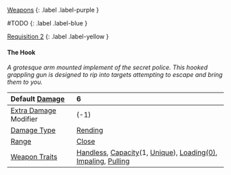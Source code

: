 [Weapons](Game/Weapons-List)
{: .label .label-purple }

#TODO
{: .label .label-blue }

[Requisition 2](Game/Deployment#Requisition)
{: .label .label-yellow }

#### The Hook

_A grotesque arm mounted implement of the secret police. This hooked grappling gun is designed to rip into targets attempting to escape and bring them to you._

| Default [Damage](Core/Weapons#Damage)                     | 6                                                                                                                                                                                                                                           |
| :-------------------------------------------------------- | :------------------------------------------------------------------------------------------------------------------------------------------------------------------------------------------------------------------------------------------ |
| [Extra Damage](Game/Core/Attacks#Extra%20Damage) Modifier | (-1)                                                                                                                                                                                                                                        |
| [Damage Type](Core/Weapons#Damage%20Type)                 | [Rending](Game/Core/Injury#Rending)                                                                                                                                                                                                         |
| [Range](Core/Weapons#Range)                               | [Close](Game/Core/Movement#Close)                                                                                                                                                                                                           |
| [Weapon Traits](Core/Weapon-Traits)                       | [Handless](Game/Core/Blocks/Handless), [Capacity](Game/Core/Blocks/Capacity)(1, [Unique](Game/Munition-Details#Unique)), [Loading(0)](Game/Core/Blocks/Loading), [Impaling](Game/Core/Blocks/Impaling), [Pulling](Game/Core/Blocks/Pulling) |
